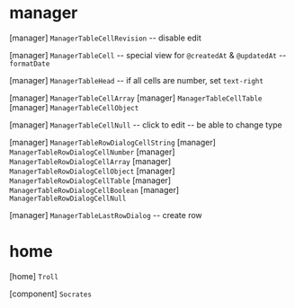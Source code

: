 # manager

[manager] `ManagerTableCellRevision` -- disable edit

[manager] `ManagerTableCell` -- special view for `@createdAt` & `@updatedAt` -- `formatDate`

[manager] `ManagerTableHead` -- if all cells are number, set `text-right`

[manager] `ManagerTableCellArray`
[manager] `ManagerTableCellTable`
[manager] `ManagerTableCellObject`

[manager] `ManagerTableCellNull` -- click to edit -- be able to change type

[manager] `ManagerTableRowDialogCellString`
[manager] `ManagerTableRowDialogCellNumber`
[manager] `ManagerTableRowDialogCellArray`
[manager] `ManagerTableRowDialogCellObject`
[manager] `ManagerTableRowDialogCellTable`
[manager] `ManagerTableRowDialogCellBoolean`
[manager] `ManagerTableRowDialogCellNull`

[manager] `ManagerTableLastRowDialog` -- create row

# home

[home] `Troll`

[component] `Socrates`
